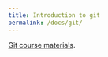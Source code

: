 ```yaml
---
title: Introduction to git 
permalink: /docs/git/
---
```


[Git course materials](https://elizabeth-dupre.com/git-course/).

